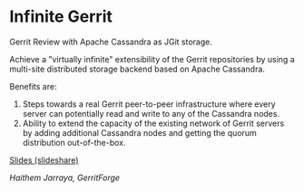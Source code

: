# Infinite Gerrit

Gerrit Review with Apache Cassandra as JGit storage.

Achieve a "virtually infinite" extensibility of the Gerrit repositories by using
a multi-site distributed storage backend based on Apache Cassandra.

Benefits are:

1. Steps towards a real Gerrit peer-to-peer infrastructure
where every server can potentially read and write to any of the Cassandra nodes.
2. Ability to extend the capacity of the existing network of Gerrit servers by
adding additional Cassandra nodes and getting the quorum distribution
out-of-the-box.

[Slides (slideshare)](http://www.slideshare.net/HaithemJarraya/infinite-gerrit)

*Haithem Jarraya, GerritForge*
